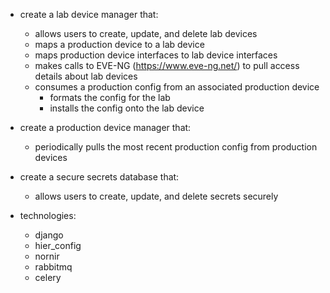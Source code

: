 - create a lab device manager that:
  - allows users to create, update, and delete lab devices
  - maps a production device to a lab device
  - maps production device interfaces to lab device interfaces
  - makes calls to EVE-NG (https://www.eve-ng.net/) to pull access details about lab devices 
  - consumes a production config from an associated production device
    - formats the config for the lab
    - installs the config onto the lab device

- create a production device manager that:
  - periodically pulls the most recent production config from production devices

- create a secure secrets database that:
  - allows users to create, update, and delete secrets securely

- technologies:
  - django
  - hier_config
  - nornir
  - rabbitmq
  - celery
